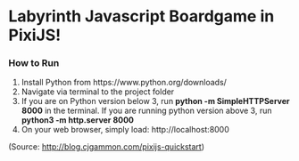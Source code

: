 # Labyrinth Javascript Boardgame in PixiJS!

<h3>How to Run</h3>
<ol>
  <li>Install Python from https://www.python.org/downloads/</li> 
  <li>Navigate via terminal to the project folder</li>
  <li>If you are on Python version below 3, run <b>python -m SimpleHTTPServer 8000</b> in the terminal. If you are running python version above 3, run <b>python3 -m http.server 8000</b></li>
  <li>On your web browser, simply load: http://localhost:8000
</ol>

(Source: http://blog.cjgammon.com/pixijs-quickstart)
